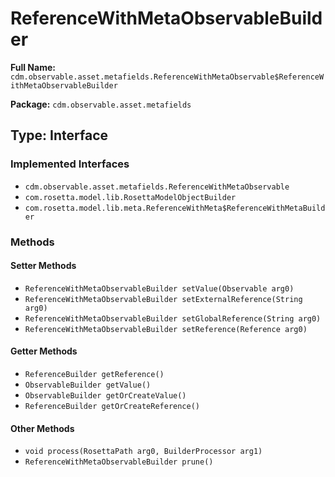# ReferenceWithMetaObservableBuilder

**Full Name:** `cdm.observable.asset.metafields.ReferenceWithMetaObservable$ReferenceWithMetaObservableBuilder`

**Package:** `cdm.observable.asset.metafields`

## Type: Interface

### Implemented Interfaces

- `cdm.observable.asset.metafields.ReferenceWithMetaObservable`
- `com.rosetta.model.lib.RosettaModelObjectBuilder`
- `com.rosetta.model.lib.meta.ReferenceWithMeta$ReferenceWithMetaBuilder`

### Methods

#### Setter Methods

- `ReferenceWithMetaObservableBuilder setValue(Observable arg0)`
- `ReferenceWithMetaObservableBuilder setExternalReference(String arg0)`
- `ReferenceWithMetaObservableBuilder setGlobalReference(String arg0)`
- `ReferenceWithMetaObservableBuilder setReference(Reference arg0)`

#### Getter Methods

- `ReferenceBuilder getReference()`
- `ObservableBuilder getValue()`
- `ObservableBuilder getOrCreateValue()`
- `ReferenceBuilder getOrCreateReference()`

#### Other Methods

- `void process(RosettaPath arg0, BuilderProcessor arg1)`
- `ReferenceWithMetaObservableBuilder prune()`


